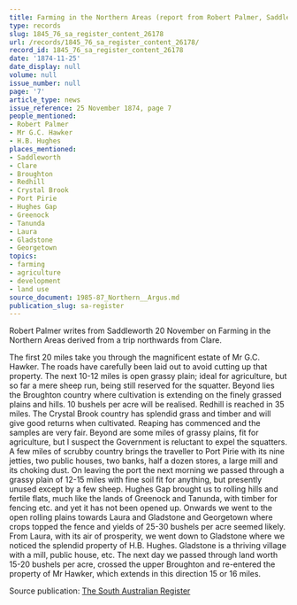 ```yaml
---
title: Farming in the Northern Areas (report from Robert Palmer, Saddleworth)
type: records
slug: 1845_76_sa_register_content_26178
url: /records/1845_76_sa_register_content_26178/
record_id: 1845_76_sa_register_content_26178
date: '1874-11-25'
date_display: null
volume: null
issue_number: null
page: '7'
article_type: news
issue_reference: 25 November 1874, page 7
people_mentioned:
- Robert Palmer
- Mr G.C. Hawker
- H.B. Hughes
places_mentioned:
- Saddleworth
- Clare
- Broughton
- Redhill
- Crystal Brook
- Port Pirie
- Hughes Gap
- Greenock
- Tanunda
- Laura
- Gladstone
- Georgetown
topics:
- farming
- agriculture
- development
- land use
source_document: 1985-87_Northern__Argus.md
publication_slug: sa-register
---
```


Robert Palmer writes from Saddleworth 20 November on Farming in the Northern Areas derived from a trip northwards from Clare.

The first 20 miles take you through the magnificent estate of Mr G.C. Hawker.  The roads have carefully been laid out to avoid cutting up that property.  The next 10-12 miles is open grassy plain; ideal for agriculture, but so far a mere sheep run, being still reserved for the squatter.  Beyond lies the Broughton country where cultivation is extending on the finely grassed plains and hills.  10 bushels per acre will be realised.  Redhill is reached in 35 miles.  The Crystal Brook country has splendid grass and timber and will give good returns when cultivated.  Reaping has commenced and the samples are very fair.  Beyond are some miles of grassy plains, fit for agriculture, but I suspect the Government is reluctant to expel the squatters.  A few miles of scrubby country brings the traveller to Port Pirie with its nine jetties, two public houses, two banks, half a dozen stores, a large mill and its choking dust.  On leaving the port the next morning we passed through a grassy plain of 12-15 miles with fine soil fit for anything, but presently unused except by a few sheep.  Hughes Gap brought us to rolling hills and fertile flats, much like the lands of Greenock and Tanunda, with timber for fencing etc. and yet it has not been opened up.  Onwards we went to the open rolling plains towards Laura and Gladstone and Georgetown where crops topped the fence and yields of 25-30 bushels per acre seemed likely.  From Laura, with its air of prosperity, we went down to Gladstone where we noticed the splendid property of H.B. Hughes.  Gladstone is a thriving village with a mill, public house, etc.  The next day we passed through land worth 15-20 bushels per acre, crossed the upper Broughton and re-entered the property of Mr Hawker, which extends in this direction 15 or 16 miles.

Source publication: [The South Australian Register](/publications/sa-register/)
